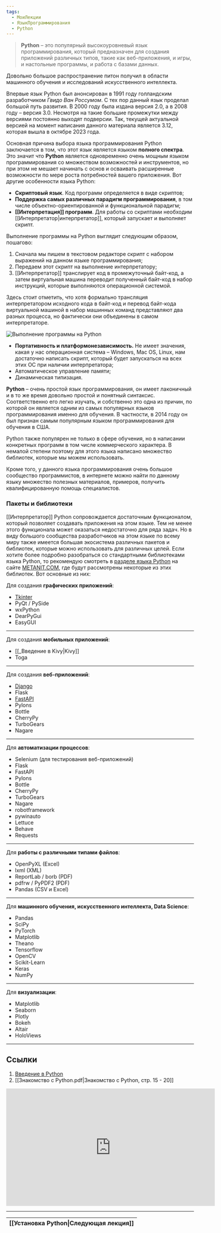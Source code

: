 ```yaml
---
tags:
  - МоиЛекции
  - ЯзыкПрограммирования
  - Python
---
```

> **Python** – это популярный высокоуровневый язык программирования, который предназначен для создания приложений различных типов, такие как веб-приложения, и игры, и настольные программы, и работа с базами данных. 

Довольно большое распространение питон получил в области машинного обучения и исследований искусственного интеллекта.

Впервые язык Python был анонсирован в 1991 году голландским разработчиком *Гвидо Ван Россумом*. С тех пор данный язык проделал большой путь развития. В 2000 году была издана версия 2.0, а в 2008 году – версия 3.0. Несмотря на такие большие промежутки между версиями постоянно выходят подверсии. Так, текущей актуальной версией на момент написания данного материала является 3.12, которая вышла в октябре 2023 года.

Основная причина выбора языка программирования Python заключается в том, что этот язык является языком **полного спектра**. Это значит что **Python** является одновременно очень мощным языком программирования со множеством возможностей и инструментов, но при этом не мешает начинать с основ и осваивать расширенные возможности по мере роста потребностей вашего приложения. Вот другие особенности языка Python:

- **Скриптовый язык**. Код программ определяется в виде скриптов;
- **Поддержка самых различных парадигм программирования**, в том числе объектно-ориентированной и функциональной парадигм;
- **[[Интерпретация]] программ**. Для работы со скриптами необходим [[Интерпретатор|интерпретатор]], который запускает и выполняет скрипт.


Выполнение программы на Python выглядит следующим образом, пошагово: 

1. Сначала мы пишем в текстовом редакторе скрипт с набором выражений на данном языке программирования;
2. Передаем этот скрипт на выполнение интерпретатору;
3. [[Интерпретатор]] транслирует код в промежуточный байт-код, а затем виртуальная машина переводит полученный байт-код в набор инструкций, которые выполняются операционной системой.

Здесь стоит отметить, что хотя формально трансляция интерпретатором исходного кода в байт-код и перевод байт-кода виртуальной машиной в набор машинных команд представляют два разных процесса, но фактически они объединены в самом интерпретаторе.

![Выполнение программы на Python](https://metanit.com/python/tutorial/pics/1.9.png)

- **Портативность и платформонезависимость.** Не имеет значения, какая у нас операционная система – Windows, Mac OS, Linux, нам достаточно написать скрипт, который будет запускаться на всех этих ОС при наличии интерпретатора;
- Автоматическое управление памяти;
- Динамическая типизация.

**Python** – очень простой язык программирования, он имеет лаконичный и в то же время довольно простой и понятный синтаксис. Соответственно его легко изучать, и собственно это одна из причин, по которой он является одним из самых популярных языков программирования именно для обучения. В частности, в 2014 году он был признан самым популярным языком программирования для обучения в США.

Python также популярен не только в сфере обучения, но в написании конкретных программ в том числе коммерческого характера. В немалой степени поэтому для этого языка написано множество библиотек, которые мы можем использовать.

Кроме того, у данного языка программирования очень большое сообщество программистов, в интернете можно найти по данному языку множество полезных материалов, примеров, получить квалифицированную помощь специалистов.

### Пакеты и библиотеки

[[Интерпретатор]] Python сопровождается достаточным функционалом, который позволяет создавать приложения на этом языке. Тем не менее этого функционала может оказаться недостаточно для ряда задач. Но в виду большого сообщества разработчиков на этом языке по всему миру также имеется большая экосистема различных пакетов и библиотек, которые можно использовать для различных целей. Если хотите более подробно разобраться со стандартными библиотеками языка Python, то рекомендую смотреть в [разделе языка Python](https://metanit.com/python/) на сайте [METANIT.COM](https://metanit.com/), где будут рассмотрены некоторые из этих библиотек. Вот основные из них:

Для создания **графических приложений**:

- [Tkinter](https://metanit.com/python/tkinter)
- PyQt / PySide
- wxPython
- DearPyGui
- EasyGUI

---
Для создания **мобильных приложений**:

- [[_Введение в Kivy|Kivy]]
- Toga

---
Для создания **веб-приложений**:

- [Django](https://metanit.com/python/django)
- Flask
- [FastAPI](https://metanit.com/python/fastapi)
- Pylons
- Bottle
- CherryPy
- TurboGears
- Nagare

---
Для **автоматизации процессов**:

- Selenium (для тестирования веб-приложений)
- Flask
- FastAPI
- Pylons
- Bottle
- CherryPy
- TurboGears
- Nagare
- robotframework
- pywinauto
- Lettuce
- Behave
- Requests

---
Для **работы с различными типами файлов**:

- OpenPyXL (Excel)
- lxml (XML)
- ReportLab / borb (PDF)
- pdfrw / PyPDF2 (PDF)
- Pandas (CSV и Excel)

---
Для **машинного обучения, искусственного интеллекта, Data Science**:

- Pandas
- SciPy
- PyTorch
- Matplotlib
- Theano
- Tensorflow
- OpenCV
- Scikit-Learn
- Keras
- NumPy

---
Для **визуализации**:

- Matplotlib
- Seaborn
- Plotly
- Bokeh
- Altair
- HoloViews

---
## Ссылки

1. [Введение в Python](https://metanit.com/python/tutorial/1.1.php)
2. [[Знакомство с Python.pdf|Знакомство с Python, cтр. 15 - 20]]

<iframe width="560" height="315" src="https://www.youtube.com/embed/MunPNYumw6M?si=l5REn6VbDAre7wWM" title="YouTube video player" frameborder="0" allow="accelerometer; autoplay; clipboard-write; encrypted-media; gyroscope; picture-in-picture; web-share" referrerpolicy="strict-origin-when-cross-origin" allowfullscreen></iframe>

---

| [[Установка Python\|Следующая лекция]] |
| -------------------------------------- |
